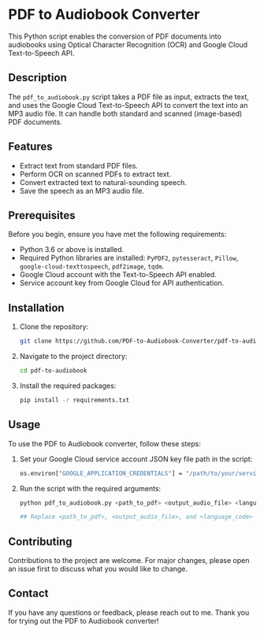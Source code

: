 # PDF to Audiobook Converter

This Python script enables the conversion of PDF documents into audiobooks using Optical Character Recognition (OCR) and Google Cloud Text-to-Speech API.

## Description

The `pdf_to_audiobook.py` script takes a PDF file as input, extracts the text, and uses the Google Cloud Text-to-Speech API to convert the text into an MP3 audio file. It can handle both standard and scanned (image-based) PDF documents.

## Features

- Extract text from standard PDF files.
- Perform OCR on scanned PDFs to extract text.
- Convert extracted text to natural-sounding speech.
- Save the speech as an MP3 audio file.

## Prerequisites

Before you begin, ensure you have met the following requirements:

- Python 3.6 or above is installed.
- Required Python libraries are installed: `PyPDF2`, `pytesseract`, `Pillow`, `google-cloud-texttospeech`, `pdf2image`, `tqdm`.
- Google Cloud account with the Text-to-Speech API enabled.
- Service account key from Google Cloud for API authentication.

## Installation

1. Clone the repository:
   ```sh
   git clone https://github.com/PDF-to-Audiobook-Converter/pdf-to-audiobook.git
2. Navigate to the project directory:
   ```sh
   cd pdf-to-audiobook
3. Install the required packages:
   ```sh
   pip install -r requirements.txt

## Usage

To use the PDF to Audiobook converter, follow these steps:
1. Set your Google Cloud service account JSON key file path in the script:
   ```sh
   os.environ["GOOGLE_APPLICATION_CREDENTIALS"] = "/path/to/your/service-account-file.json"
2. Run the script with the required arguments:
   ```sh
   python pdf_to_audiobook.py <path_to_pdf> <output_audio_file> <language_code>

   ## Replace <path_to_pdf>, <output_audio_file>, and <language_code> with your PDF's path, desired output audio file's name, and language code respectively.

## Contributing

Contributions to the project are welcome. For major changes, please open an issue first to discuss what you would like to change.

## Contact

If you have any questions or feedback, please reach out to me.
Thank you for trying out the PDF to Audiobook converter!



